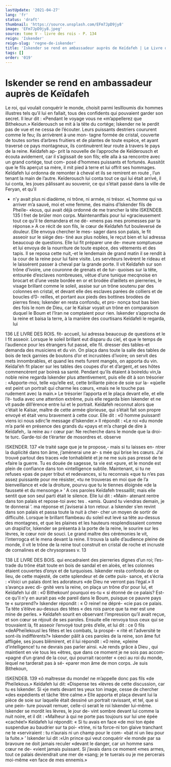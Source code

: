 ```yaml
---
lastUpdate: '2021-04-27'
lang: 'fr'
status: 'draft'
thumbnail: 'https://source.unsplash.com/EFm7JpD9jy8'
image: 'EFm7JpD9jy8.jpeg'
source: tome V - livre des rois - P. 134
reign: 'Iskender'
reign-slug: 'regne-de-iskender'
title: 'Iskender se rend en ambassadeur auprès de Keïdafeh | Le Livre des Rois | Shâhnâmeh'
tags: []
order: '019'
---
```


<!-- LTeX: language=fr -->

# Iskender se rend en ambassadeur auprès de Keïdafeh

Le roi, qui voulait conquérir le monde, choisit parmi lesllloumis dix hommes illustres tels qu’il lui
en fallait, tous des confidents qui pouvaient garder son secret. Il leur dit : «Pendant le voyage vous ne «m’appellerez que Bithekoun.» Keïderousch se mit
à la tête du cortége; Iskender ne le perdit pas de vue
et ne cessa de l’écouter. Leurs puissants destriers coururent comme le feu; ils arrivèrent à une mon- tagne formée de cristal, couverte de toutes sortes d’arbres fruitiers et de plantes de toute espèce, et ayant traversé ce pays montagneux, ils continuèrent leur route à travers le pays de la reine. Keïdafeh ap- prit la nouvelle de l’approche de Keïderousch et écouta avidement, car il s’agissait de son fils; elle
alla à sa rencontre avec un grand cortége, tout com- posé d’hommes puissants et fortunés. Aussitôt que le
fils aperçut sa mère, il mit pied à terre et lui offrit
ses hommages. Keîdafeh lui ordonna de remonter à cheval et ils se remirent en route , l’un tenant la main
de l’autre. Keïderousch lui conta tout ce qui lui était
arrivé, il lui conta, les joues pâlissant au souvenir,
ce qui s’était passé dans la ville de Feryan, et qu’il

- n’y avait plus ni diadème, ni trône, ni armée, ni trésor. «L’homme qui va arriver m’a sauvé, moi et
  «me femme, des mains d’Iskender fils de Pheïle- «kous, qui avait déjà ordonné de me trancher la tête
  ISKENDEB. 135 I fret de brûler mon corps. Maintenantfais pour lui
  «gracieusement tout ce qu’il te demandera et ne dé- «mens pas mes promesses par ta réponse.»
  A ce récit de son fils, le cœur de Keîdafeh fut bouleversé de douleur. Elle envoya chercher le mes- sager dans son palais, le fit asseoir sur le siége des- tiné aux plus nobles, le reçut bien et lui adressa beaucoup de questions. Elle lui fit préparer une de- meure somptueuse et lui envoya de la nourriture de toute espèce, des vêtements et des tapis. Il se reposa cette nuit,-et le lendemain de grand matin il se rendit à la cour de la reine pour lui faire visite. Les serviteurs levèrent le rideau et le laissèrent passer à cheval par la grande porte. Il vit Keîdafeh sur son trône d’ivoire, une couronne de grenats et de tur- quoises sur la tête, entourée d’esclaves nombreuses,
  vêtue d’une tunique mecqnoise en brocart et d’une
  veste bordée en or et brodée d’œillets en pierreries,
  le visage brillant comme le soleil, assise sur un trône soutenu par des colonnes en cristal, et devant elle des esclaves parées de colliers et de boucles d’0-
  reilles, et portant aux pieds des bottines brodées de pierres fines; Iskender en resta confondu, et pro- nonça tout bas bien des fois le nom de Dieu, car le Kaïsar voyait un trône en comparaison duquel le Boum et l’Iran ne comptaient pour rien.
  Iskender s’approcha de la reine et baisa la terre, à la manière des courtisans Keïdafeli le regarda, lui

136 LE LIVRE DES ROIS.
fit- accueil, lui adressa beaucoup de questions et le I fit asseoir. Lorsque le soleil brillant eut disparu du ciel, et que le temps de l’audience pour les étrangers
fut passé, elle fil. dresser des tables-et demanda des musiciens et du vin. On plaça dans toute la salle des tables de bois de teck garnies de boutons d’or et incrustées d’ivoire; on servit des mets innombrables,
et quand les mets furent mangés, on apporta du
vin. Keïdal’eh fit placer sur les tables des coupes d’or
et d’argent,.et ses hôtes commencèrent par boireà
sa santé. Pendant qu’ils étaient à boireldu vin,la
noble reine regarda Iskender plus attentivement, puis elle dit à son trésorier : «Apporte-moi, telle «qu’elle est, cette brillante pièce de soie sur la-
«qùelle est peint un portrait qui charme les cœurs, «mais ne le touche pas rudement avec la main.» Le trésorier l’apporta et le plaça devant elle, et elle l’é-
tudia avec une attention extrême, puis elle regarda bien Iskender et ne vit pasde dill’érence entre lui et
le portrait. Keïdafeh reconnut alors que c’était le
Kaïsar, maître de cette armée glorieuse, qui s’était
fait son propre envoyé et était venu bravement à cette
cour. Elle dit : «0 homme puissant! viens ici nous sdirc’le message d’Iskender.» Il répondit : «Le roi
«du monde m’a parlé en présence des grands du
«pays et m’a chargé de dire à Keïdafeh,. la reine au
r cœur par: Ne recherche dans le monde que la droi- te turc. Garde-toi de t’érarter de mosordres et. observe

ISKENDER. 137 «le traité sage que je te propose,- mais si tu laisses en-
ntrer la duplicité dans ton âme, j’amènerai une ar-
s mée qui brise les cœurs. J’ai trouvé partout des traces
«de tonhabileté et je ne me suis pas pressé de te «faire la guerre. Tu es douée de sagesse, ta vie est «pure, et le monde est plein de confiance dans ton «intelligence subtile. Maintenant, si tu ne refuses «pas de payer tribut et redevances, si tu reconnais «que tu n’es pas assez puissante pour me résister,
«tu ne trouveras en moi que de l’a bienveillance et
«de la droiture, pourvu que tu le tiennes éloignée
«de la fausseté et du mensonge.» ’
A ces paroles Keïdafeh tressaillit; mais elle sentit
que son seul parti était le silence. Elle lui dit : «Main-
atenant rentre dans ton palais et repose-toi avec tes .
«amis. Quand tu viendras demain, je te donnerai ’. ma réponse et j’aviserai à ton retour. a Iskender s’en
revint dans son palais et passa toute la nuit à cher- cher un moyen de sortir de difficulté. Lorsque le brillant flambeau du soleil eut levé sa tête au-dessus des montagnes, et que les plaines et les hauteurs resplendissaient comme un drapid’or, Iskender se
présenta à la porte de la reine, le sourire sur les lèvres, le cœur noir de souci. Le grand maître des cérémonies le vit, l’interrogca et le mena devant la
reine. Il trouva la salle d’audience pleine de monde,
il vit le trône de la reine tout construit en cristal de roche et incrusté de cornalines et de chrysoprases
v. 13

138 LE LIVRE DES BOIS.
qui encadraient des pierreries dignes d’un roi; l’es-
trade du trône était toute en bois de sandal et en aloès, et les colonnes étaient couvertes d’onyx et de
turquoises. Iskender resta confondu de ce lieu, de cette majesté, de cette splendeur et de cette puis- sance, et s’écria : «Voici un palais dont les adorateurs
«de Dieu ne verront pas l’égal.» Il s’avança avec di-
gnité vers la reine, on plaça un trône d’or pour lui,
et Keïdafeh lui dit : «0 Bithekoun! pourquoi es-tu « si étonné de ce palais? Est-ce qu’il n’y en aurait pas
«de pareil dans le Boum, puisque ce pauvre pays te « surprend?» Iskender répondit : « O reine! ne dépré-
«cie pas ce palais. Ta tête s’élève au-dessus des têtes
« des rois parce que ta mer est une mine de perles. »
Keïdafeh sourit en observant l’impression qu’il
avait reçue, et son cœur se réjouit de ses paroles.
Ensuite elle renvoya tous ceux qui se trouvaient là, fit asseoir l’envoyé tout près d’elle, et lui dit : ce 0 fils
«deAPheïlekousl les fêtes et les combats, la prospé- « rité et l’adversité te sont-ils indifférents?» Iskender
pâlit à ces paroles de la reine, son âme fut affligée,
ses joues blêmirent, et il lui répondit : «0 reine, «pleine d’intelligence! tu ne devrais pas parler ainsi. «Je rends grâce à Dieu , qui maintient en vie tous les «êtres, que dans ce moment je ne sois pas accom- «pagné d’un grand de la cour, qui pourrait raconter
« ceci au roi du monde, lequel ne tarderait pas à sé- «parer mon âme de mon corps. Je suis Bithekoun,

ISKENDEB. 139 «ô maîtresse du monde! ne m’appelle donc pas fils
«de Pheïlekous.» Keïdafeh lui dit: «Dispense tes
«lèvres de cette discussion, car tu es Iskender. Si «je mets devant tes yeux ton image, cesse de chercher «des expédients et tâche ’être calme.» Elle apporta
et plaça devant lui la pièce de soie sur laquelle était dessiné un portrait ravissant, et tel, que si une pein- ture pouvait remuer, celle-ci serait le roi Iskender lui-même. Iskender se mordit les lèvres, le jour de- vint sombre devant lui comme la nuit noire, et il dit : «Malheur à qui ne porte pas toujours sur lui une épée «cachée!» Keïdafeh lui répondit: « Si tu avais en face
«de moi ton épée suspendue au baudrier sur ta poi- «trine, ni ta force-ni ton glaive tranchant ne te «serviraient : tu n’aurais ni un champ pour le com- «bat ni un lieu pour la fuite.» ’
Iskender lui dit :«Un prince qui veut conquérir «le monde par sa bravoure ne doit jamais reculer «devant le danger, car un homme sans cœur ne de- «vient jamais puissant. Si j’avais dans ce moment «mes armes, tout ce palais deviendrait une mer de «sang; je te tuerais ou je me percerais moi-même «en face de mes ennemis.»
